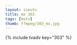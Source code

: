 ```yaml
--- 
layout: sieutv
title: mx 303
tags: [mxtv]
thumb: ffmpeg/303_mx.jpg
---
```

{% include tvadv key="303" %} 
